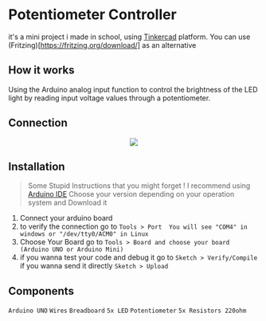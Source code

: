 # Potentiometer Controller

it's a mini project i made in school, using [Tinkercad](https://www.tinkercad.com) platform.
You can use (Fritzing)[https://fritzing.org/download/] as an alternative


## How it works 

Using the Arduino analog input function to control the brightness of the LED light by reading input voltage values through a potentiometer.

## Connection

<p align="center">
  <img src="https://i.imgur.com/SypujUQ.png"/>
</p>


## Installation 

> Some Stupid Instructions that you might forget !
I recommend using [Arduino IDE](https://www.arduino.cc/en/software) Choose your version depending on your operation system and Download it 
 
1) Connect your arduino board
2) to verify the connection go to ```Tools > Port  You will see "COM4" in windows or "/dev/tty0/ACM0" in Linux```  
3) Choose Your Board go to ```Tools > Board and choose your board (Arduino UNO or Arduino Mini)```
4) if you wanna test your code and debug it go to ```Sketch > Verify/Compile``` if you wanna send it directly ```Sketch > Upload```

## Components 

`Arduino UNO`
`Wires`
`Breadboard`
`5x LED`
`Potentiometer`
`5x Resistors 220ohm`
